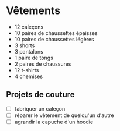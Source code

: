 # Vêtements

- 12 caleçons
- 10 paires de chaussettes épaisses
- 10 paires de chaussettes légères
- 3 shorts
- 3 pantalons
- 1 paire de tongs
- 2 paires de chaussures
- 12 t-shirts
- 4 chemises


## Projets de couture

- [ ] fabriquer un caleçon
- [ ] réparer le vêtement de quelqu'un d'autre
- [ ] agrandir la capuche d'un hoodie